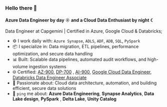 ### Hello there 👋

#### Azure Data Engineer by day ☼ and a Cloud Data Enthusiast by night ☾

Data Engineer at Capgemini | Certified in Azure, Google Cloud & Databricks;<br>

- ⚙️ I work daily with: `Azure Synapse`, `ADLS`, `ADF`, `ADB`, `SQL`, `PySpark`
- 📦 I specialize in: Data migration, ETL pipelines, performance optimization, and secure data handling
- 📊 Built: Scalable data pipelines, automated audit workflows, and high-volume ingestion systems
- 🌐 Certified: [AZ-900](https://learn.microsoft.com/api/credentials/share/en-us/GaneshMore-1499/8FB62418D4B57770?sharingId=500C124DCCAB75F0), [DP-700](https://learn.microsoft.com/api/credentials/share/en-us/GaneshMore-1499/212C8B43619DB08A?sharingId=500C124DCCAB75F0) , [AI-900](https://learn.microsoft.com/api/credentials/share/en-us/GaneshMore-1499/55589888B7886A9A?sharingId=500C124DCCAB75F0), [Google Cloud Data Engineer](https://www.credly.com/badges/c3ef1f52-c0a9-4def-a7bd-43d9b975d737/public_url), [Databricks Data Engineer Associate](https://credentials.databricks.com/7b7cf6b0-9d23-4871-a668-eb2cf1df98be)
- 🚀 Passionate about: Cloud data architecture, automation, and building efficient, secure data solutions
- 💬 `ping` me about: **Azure Data Engineering**, **Synapse Analytics**, **Data Lake design**, **PySpark** , **Delta Lake**, **Unity Catalog**
